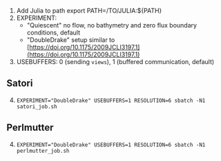 1. Add Julia to path export PATH=/TO/JULIA:${PATH}
2. EXPERIMENT: 
    - "Quiescent" no flow, no bathymetry and zero flux boundary conditions, default
    - "DoubleDrake" setup similar to [https://doi.org/10.1175/2009JCLI3197.1](https://doi.org/10.1175/2009JCLI3197.1)
3. USEBUFFERS: 0 (sending `views`), 1 (buffered communication, default)

## Satori
4. `EXPERIMENT="DoubleDrake" USEBUFFERS=1 RESOLUTION=6 sbatch -N1 satori_job.sh`
## Perlmutter
4. `EXPERIMENT="DoubleDrake" USEBUFFERS=1 RESOLUTION=6 sbatch -N1 perlmutter_job.sh`
